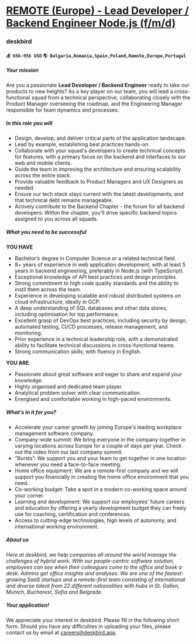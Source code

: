 # [REMOTE (Europe) - Lead Developer / Backend Engineer Node.js (f/m/d)](https://www.remotewlb.com/apply/remote-europe-lead-developer-backend-engineer-node-js-f-m-d)  
### deskbird  
#### `💰 65k-95k USD` `🌎 Bulgaria,Romania,Spain,Poland,Remote,Europe,Portugal`  

##### Your mission

Are you a passionate **Lead Developer / Backend Engineer** ready to take our products to new heights? As a key player on our team, you will lead a cross-functional squad from a technical perspective, collaborating closely with the Product Manager overseeing the roadmap, and the Engineering Manager responsible for team dynamics and processes.

##### In this role you will

  * Design, develop, and deliver critical parts of the application landscape.
  * Lead by example, establishing best practices hands-on.
  * Collaborate with your squad's developers to create technical concepts for features, with a primary focus on the backend and interfaces to our web and mobile clients.
  * Guide the team in improving the architecture and ensuring scalability across the entire stack.
  * Provide valuable feedback to Product Managers and UX Designers as needed.
  * Ensure our tech stack stays current with the latest developments, and that technical debt remains manageable.
  * Actively contribute to the Backend Chapter - the forum for all backend developers. Within the chapter, you'll drive specific backend topics assigned to you across all squads.

##### What you need to be successful

**YOU HAVE**

  * Bachelor’s degree in Computer Science or a related technical field.
  * 8+ years of experience in web application development, with at least 5 years in backend engineering, preferably in Node.js (with TypeScript).
  * Exceptional knowledge of API best practices and design principles.
  * Strong commitment to high code quality standards and the ability to instil them across the team.
  * Experience in developing scalable and robust distributed systems on cloud infrastructure, ideally in GCP.
  * A deep understanding of SQL databases and other data stores, including optimisation for top performance.
  * Excellent grasp of DevOps best practices, including security by design, automated testing, CI/CD processes, release management, and monitoring.
  * Prior experience in a technical leadership role, with a demonstrated ability to facilitate technical discussions in cross-functional teams.
  * Strong communication skills, with fluency in English.

  
 **YOU ARE**

  * Passionate about great software and eager to share and expand your knowledge.
  * Highly organised and dedicated team player.
  * Analytical problem solver with clear communication.
  * Energised and comfortable working in high-paced environments.

##### What’s in it for you?

  * Accelerate your career growth by joining Europe's leading workplace management software company.
  * Company-wide summit: We bring everyone in the company together in varying locations across Europe for a couple of days per year. Check out the video from our last company summit.
  * “Bursts”: We support you and your team to get together in one location whenever you need a face-to-face meeting.
  * Home office equipment: We are a remote-first company and we will support you financially in creating the home office environment that you need.
  * Co-working budget: Take a spot in a modern co-working space around your corner. 
  * Learning and development: We support our employees’ future careers and education by offering a yearly development budget they can freely use for coaching, certification and conferences.
  * Access to cutting-edge technologies, high levels of autonomy, and international working environment.

##### About us

_Here at deskbird, we help companies all around the world manage the challenges of hybrid work. With our people-centric software solution, employees can see when their colleagues come to the office and book a desk. Admins get office insights and analyses. We are one of the fastest-growing SaaS startups and a remote-first team consisting of international and diverse talent from 22 different nationalities with hubs in St. Gallen, Munich, Bucharest, Sofia and Belgrade._  
  
  
  
  

##### Your application!

We appreciate your interest in deskbird. Please fill in the following short form. Should you have any difficulties in uploading your files, please contact us by email at careers@deskbird.app.


